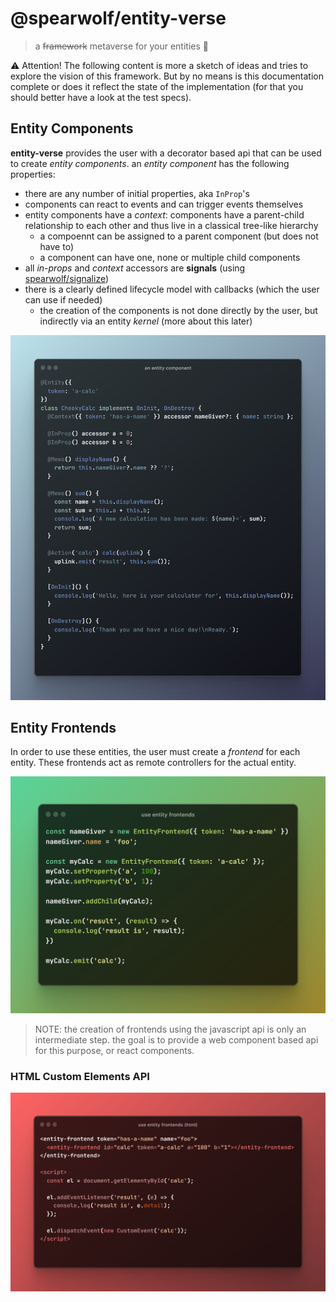 # @spearwolf/entity-verse

> a ~~framework~~ metaverse for your entities :rocket:

:warning: Attention!  The following content is more a sketch of ideas and tries to explore the vision of this framework. But by no means is this documentation complete or does it reflect the state of the implementation (for that you should better have a look at the test specs).

## Entity Components

**entity-verse** provides the user with a decorator based api that can be used to create _entity components_.
an _entity component_ has the following properties:
- there are any number of initial properties, aka `InProp`'s
- components can react to events and can trigger events themselves
- entity components have a _context_: components have a parent-child relationship to each other and thus live in a classical tree-like hierarchy
  - a compoennt can be assigned to a parent component (but does not have to)
  - a component can have one, none or multiple child components
- all _in-props_ and _context_ accessors are __signals__ (using [spearwolf/signalize](https://github.com/spearwolf/signalize))
- there is a clearly defined lifecycle model with callbacks (which the user can use if needed)
  - the creation of the components is not done directly by the user, but indirectly via an entity _kernel_ (more about this later)

![an entity component](./docs/images/an-entity-component.png)

## Entity Frontends

In order to use these entities, the user must create a _frontend_ for each entity. These frontends act as remote controllers for the actual entity.

![use entity frontends](./docs/images/use-entity-frontends.png)

> NOTE: the creation of frontends using the javascript api is only an intermediate step. the goal is to provide a web component based api for this purpose, or react components.

### HTML Custom Elements API

![use entity frontends in html](./docs/images/use-entity-frontends-html.png)
